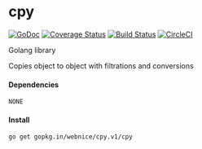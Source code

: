# cpy

[![GoDoc](https://godoc.org/gopkg.in/webnice/cpy.v1/cpy?status.svg)](https://godoc.org/gopkg.in/webnice/cpy.v1/cpy)
[![Coverage Status](https://coveralls.io/repos/github/webnice/cpy/badge.svg?branch=v1)](https://coveralls.io/github/webnice/cpy?branch=v1)
[![Build Status](https://travis-ci.org/webnice/cpy.svg?branch=v1)](https://travis-ci.org/webnice/cpy)
[![CircleCI](https://circleci.com/gh/webnice/cpy/tree/v1.svg?style=svg)](https://circleci.com/gh/webnice/cpy/tree/v1)

Golang library

Copies object to object with filtrations and conversions


#### Dependencies

	NONE

#### Install
```bash
go get gopkg.in/webnice/cpy.v1/cpy
```
